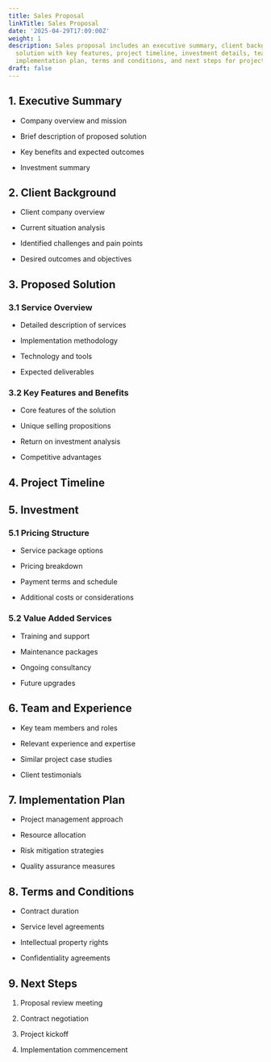 ```yaml
---
title: Sales Proposal
linkTitle: Sales Proposal
date: '2025-04-29T17:09:00Z'
weight: 1
description: Sales proposal includes an executive summary, client background, proposed
  solution with key features, project timeline, investment details, team experience,
  implementation plan, terms and conditions, and next steps for project kickoff.
draft: false
---
```



## 1. Executive Summary

- Company overview and mission

- Brief description of proposed solution

- Key benefits and expected outcomes

- Investment summary

## 2. Client Background

- Client company overview

- Current situation analysis

- Identified challenges and pain points

- Desired outcomes and objectives

## 3. Proposed Solution

### 3.1 Service Overview

- Detailed description of services

- Implementation methodology

- Technology and tools

- Expected deliverables

### 3.2 Key Features and Benefits

- Core features of the solution

- Unique selling propositions

- Return on investment analysis

- Competitive advantages

## 4. Project Timeline

<!-- Unsupported block type: table -->

## 5. Investment

### 5.1 Pricing Structure

- Service package options

- Pricing breakdown

- Payment terms and schedule

- Additional costs or considerations

### 5.2 Value Added Services

- Training and support

- Maintenance packages

- Ongoing consultancy

- Future upgrades

## 6. Team and Experience

- Key team members and roles

- Relevant experience and expertise

- Similar project case studies

- Client testimonials

## 7. Implementation Plan

- Project management approach

- Resource allocation

- Risk mitigation strategies

- Quality assurance measures

## 8. Terms and Conditions

- Contract duration

- Service level agreements

- Intellectual property rights

- Confidentiality agreements

## 9. Next Steps

1. Proposal review meeting

1. Contract negotiation

1. Project kickoff

1. Implementation commencement